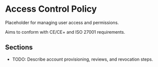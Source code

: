 # Access Control Policy

Placeholder for managing user access and permissions.

Aims to conform with CE/CE+ and ISO 27001 requirements.

## Sections
- TODO: Describe account provisioning, reviews, and revocation steps.
